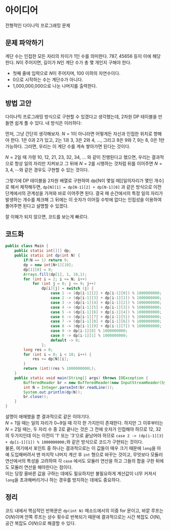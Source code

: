 # 아이디어
전형적인 다이나믹 프로그래밍 문제

## 문제 파악하기
계단 수는 인접한 모든 자리의 차이가 1인 수를 의미한다. 787, 45656 등이 이에 해당한다. $N$이 주어지면, 길이가 $N$인 계단 수가 총 몇 개인지 구해야 한다.
- 첫째 줄에 입력으로 $N$이 주어지며, 100 이하의 자연수이다.
- 0으로 시작하는 수는 계단수가 아니다.
- 1,000,000,000으로 나눈 나머지를 출력한다.

## 방법 고안
다이나믹 프로그래밍 방식으로 구현할 수 있겠다고 생각했는데, 2차원 DP 테이블을 만들면 쉽게 풀 수 있다. 내 방식은 이러하다:

먼저, 그냥 간단히 생각해보자. $N = 1$이 아니라면 어떻게든 자신과 인접한 위치로 향해야 한다. 1은 0과 2가 있고, 2는 1과 3, 3은 2와 4, ..., 그리고 8은 9와 7, 9는 8, 0은 1만 가능하다. 그러면, 우리는 이 계단 수를 계속 쌓아가면 된다는 것이다.

$N=2$일 때 가령 10, 12, 21, 23, 32, 34, ... 와 같이 진행된다고 했으면, 우리는 결과적으로 항상 일의 자리만 지켜보고 그 뒤에 $N=2$를 시행하는 것처럼 뒤를 이어주면 $N=3, 4, \cdots$와 같은 경우도 구현할 수 있는 것이다.

그렇기에 DP 테이블을 2차원 배열로 구현하여 dp[N이 몇일 때]\[일의자리가 몇인 개수]로 해서 제작해두면, `dp[N][1] = dp[N-1][2] + dp[N-1][0]` 과 같은 방식으로 이전 단계에서의 관계성을 가져와 바로 이어주면 된다. 결국 매 순간에서의 특정 일의 자리가 발생하는 개수를 체크해 그 뒤에는 이 숫자가 이어질 수밖에 없다는 인접성을 이용하여 풀어주면 된다고 설명할 수 있겠다.

잘 이해가 되지 않으면, 코드를 보는게 빠르다.

## 코드화
```JAVA
public class Main {
    public static int[][] dp;
    public static int dp(int N) {
        if(N == 1) return 9;
        dp = new int[N+1][10];
        dp[1][0] = 0;
        Arrays.fill(dp[1], 1, 10,1);
        for (int i = 2; i <= N; i++)
            for (int j = 0; j <= 9; j++)
                dp[i][j] = switch (j) {
                    case 1 -> (dp[i-1][2] + dp[i-1][0]) % 1000000000;
                    case 2 -> (dp[i-1][3] + dp[i-1][1]) % 1000000000;
                    case 3 -> (dp[i-1][4] + dp[i-1][2]) % 1000000000;
                    case 4 -> (dp[i-1][5] + dp[i-1][3]) % 1000000000;
                    case 5 -> (dp[i-1][6] + dp[i-1][4]) % 1000000000;
                    case 6 -> (dp[i-1][7] + dp[i-1][5]) % 1000000000;
                    case 7 -> (dp[i-1][8] + dp[i-1][6]) % 1000000000;
                    case 8 -> (dp[i-1][9] + dp[i-1][7]) % 1000000000;
                    case 9 -> dp[i-1][8] % 1000000000;
                    case 0 -> dp[i-1][1] % 1000000000;
                    default -> 0;
                };
        long res = 0;
        for (int i = 0; i < 10; i++) {
            res += dp[N][i];
        }
        return (int)(res % 1000000000L);
    }
    public static void main(String[] args) throws IOException {
        BufferedReader br = new BufferedReader(new InputStreamReader(System.in));
        int N = Integer.parseInt(br.readLine());
        System.out.println(dp(N));
        br.close();
    }
}
```

설명이 애매했을 뿐 결과적으로 같은 이야기다.   
$N=1$일 때는 일의 자리가 0~9일 때 각각 한 가지만이 존재한다. 하지만 그 이후부터는 $N=2$일 때는, 두 자리 수 중 2로 끝나는 것은 그 전에 숫자가 인접해야 하므로 12, 32의 두가지인데 이는 이전이 '1' 또는 '3'으로 끝났어야 하므로 `case 2 -> (dp[i-1][3] + dp[i-1][1]) % 1000000000;`와 같은 방식으로 코드가 구현되는 것이다.   
물론, 여기에서 포인트 중 하나는 결과적으로는 이 값들이 매우 크기 때문에 `long`을 아예 도입해버려서 맨 마지막 나머지 계산 후 `int` 형으로 바꾸는 것이고, 무엇보다 모듈러 연산에서의 특성을 고려하여 각 `case` 에서도 모듈러 연산을 하고 그들의 합을 구한 뒤에도 모듈러 연산을 해야한다는 점이다.   
이는 당장 올바른 값을 구하는 데에도 필요하지만 불필요하게 계산값이 너무 커져서 `long`을 초과해버리거나 하는 경우를 방지하는 데에도 중요하다.

## 정리
코드 내에서 핵심적인 반복문은 `dp(int N)` 메소드에서의 이중 for 문이고, 바깥 루프는 $O(N)$이며 안쪽 루프는 상수 횟수로 반복되기 때문에 결과적으로는 시간 복잡도 $O(N)$, 공간 복잡도 $O(N)$으로 해결할 수 있다.

